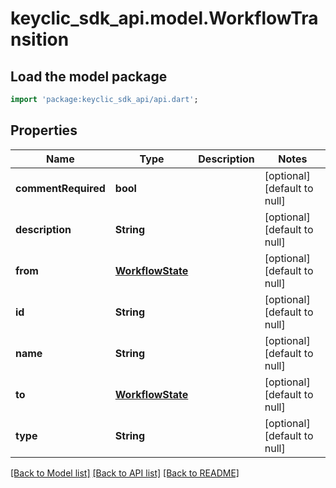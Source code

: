 # keyclic_sdk_api.model.WorkflowTransition

## Load the model package
```dart
import 'package:keyclic_sdk_api/api.dart';
```

## Properties
Name | Type | Description | Notes
------------ | ------------- | ------------- | -------------
**commentRequired** | **bool** |  | [optional] [default to null]
**description** | **String** |  | [optional] [default to null]
**from** | [**WorkflowState**](WorkflowState.md) |  | [optional] [default to null]
**id** | **String** |  | [optional] [default to null]
**name** | **String** |  | [optional] [default to null]
**to** | [**WorkflowState**](WorkflowState.md) |  | [optional] [default to null]
**type** | **String** |  | [optional] [default to null]

[[Back to Model list]](../README.md#documentation-for-models) [[Back to API list]](../README.md#documentation-for-api-endpoints) [[Back to README]](../README.md)


